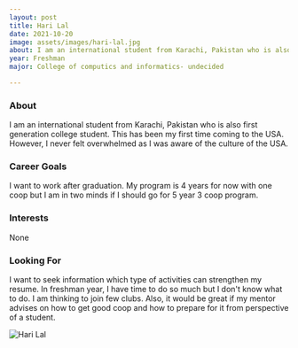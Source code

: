 ```yaml
---
layout: post
title: Hari Lal 
date: 2021-10-20
image: assets/images/hari-lal.jpg
about: I am an international student from Karachi, Pakistan who is also first generation college student. This has been my first time coming to the USA. However, I never felt overwhelmed as I was aware of the culture of the USA.
year: Freshman
major: College of computics and informatics- undecided 

---
```


### About

I am an international student from Karachi, Pakistan who is also first generation college student. This has been my first time coming to the USA. However, I never felt overwhelmed as I was aware of the culture of the USA.

### Career Goals

I want to work after graduation. My program is 4 years for now with one coop but I am in two minds if I should go for 5 year 3 coop program. 

### Interests

None

### Looking For

I want to seek information which type of activities can strengthen my resume. In freshman year, I have time to do so much but I don't know what to do. I am thinking to join few clubs. Also, it would be great if my mentor advises on how to get good coop and how to prepare for it from perspective of a student.

<div class="text-center my-5">
    <img src="https://sase-drexel.github.io/mentorship-2021/assets/images/hari-lal.jpg" alt="Hari Lal" class="rounded post-img" />
</div>
